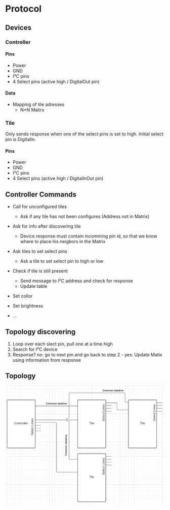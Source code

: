# Protocol

## Devices

### Controller
#### Pins
- Power
- GND
- I²C pins
- 4 Select pins (active high / DigitalOut pin)

#### Data
- Mapping of tile adresses
  - N*N Matirx

### Tile
Only sends response when one of the select pins is set to high.
Initial select pin is DigitalIn.

#### Pins
- Power
- GND
- I²C pins
- 4 Select pins (active high / DigitalInOut pin)

## Controller Commands
- Call for unconfigured tiles
  - Ask if any tile has not been configures (Address not in Matrix)

- Ask for info after discovering tile
  - Device response must contain incomming pin id, so that we know where to place his neigbors in the Matrix

- Ask tiles to set select pins
  - Ask a tile to set select pin to high or low

- Check if tile is still present
  - Send message to I²C address and check for response
  - Update table

- Set collor

- Set brightness

- ...

## Topology discovering

1. Loop over each slect pin, pull one at a time high
2. Search for I²C device
3. Response? no: go to next pin and go back to step 2 - yes: Update Matix using information from response

## Topology

<img src="./img/Topo.png">
